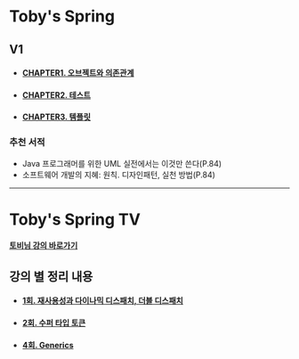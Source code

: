 # Toby's Spring

## V1
- #### [CHAPTER1. 오브젝트와 의존관계](./Spring-Toby-EX1/src/main/java/ch1/README.md)
- #### [CHAPTER2. 테스트](./Spring-Toby-EX1/src/main/java/ch2/README.md)
- #### [CHAPTER3. 템플릿](./Spring-Toby-EX1/src/main/java/ch3/README.md)


### 추천 서적
- Java 프로그래머를 위한 UML 실전에서는 이것만 쓴다(P.84)
- 소프트웨어 개발의 지혜: 원칙. 디자인패턴, 실천 방법(P.84)

---

# Toby's Spring TV
#### [토비님 강의 바로가기](https://www.youtube.com/playlist?list=PLv-xDnFD-nnmof-yoZQN8Fs2kVljIuFyC)

## 강의 별 정리 내용
- #### [1회. 재사용성과 다이나믹 디스패치, 더블 디스패치](./Spring-of-TobyTV/src/main/java/first/README.md)
- #### [2회. 수퍼 타입 토큰](./Spring-of-TobyTV/src/main/java/second/README.md)
- #### [4회. Generics](./Spring-of-TobyTV/src/main/java/third/README.md)

